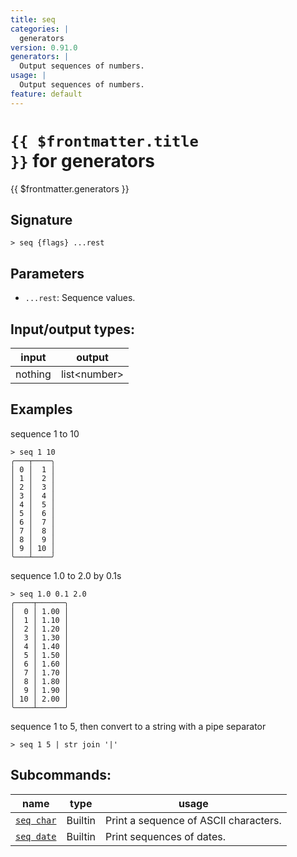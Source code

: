 ```yaml
---
title: seq
categories: |
  generators
version: 0.91.0
generators: |
  Output sequences of numbers.
usage: |
  Output sequences of numbers.
feature: default
---
```

<!-- This file is automatically generated. Please edit the command in https://github.com/nushell/nushell instead. -->

# <code>{{ $frontmatter.title }}</code> for generators

<div class='command-title'>{{ $frontmatter.generators }}</div>

## Signature

```> seq {flags} ...rest```

## Parameters

 -  `...rest`: Sequence values.


## Input/output types:

| input   | output       |
| ------- | ------------ |
| nothing | list\<number\> |

## Examples

sequence 1 to 10
```nu
> seq 1 10
╭───┬────╮
│ 0 │  1 │
│ 1 │  2 │
│ 2 │  3 │
│ 3 │  4 │
│ 4 │  5 │
│ 5 │  6 │
│ 6 │  7 │
│ 7 │  8 │
│ 8 │  9 │
│ 9 │ 10 │
╰───┴────╯

```

sequence 1.0 to 2.0 by 0.1s
```nu
> seq 1.0 0.1 2.0
╭────┬──────╮
│  0 │ 1.00 │
│  1 │ 1.10 │
│  2 │ 1.20 │
│  3 │ 1.30 │
│  4 │ 1.40 │
│  5 │ 1.50 │
│  6 │ 1.60 │
│  7 │ 1.70 │
│  8 │ 1.80 │
│  9 │ 1.90 │
│ 10 │ 2.00 │
╰────┴──────╯

```

sequence 1 to 5, then convert to a string with a pipe separator
```nu
> seq 1 5 | str join '|'

```


## Subcommands:

| name                                     | type    | usage                                 |
| ---------------------------------------- | ------- | ------------------------------------- |
| [`seq char`](/commands/docs/seq_char.md) | Builtin | Print a sequence of ASCII characters. |
| [`seq date`](/commands/docs/seq_date.md) | Builtin | Print sequences of dates.             |